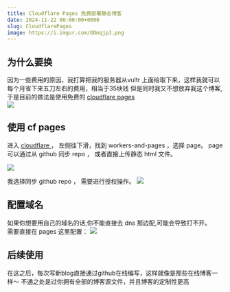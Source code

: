 ```yaml
---
title: Cloudflare Pages 免费部署静态博客
date: 2024-11-22 00:00:00+0000
slug: CloudflarePages
image: https://i.imgur.com/ODmqjpJ.png
---
```


## 为什么要换
因为一些费用的原因，我打算把我的服务器从vultr 上面给取下来，这样我就可以每个月省下来五刀左右的费用，相当于35块钱
但是同时我又不想放弃我这个博客,于是目前的做法是使用免费的 
[cloudflare pages](https://pages.cloudflare.com/)    
![](https://i.imgur.com/ODmqjpJ.png)
## 使用 cf pages
进入 [cloudflare ](https://dash.cloudflare.com/)， 左侧往下滑，找到 workers-and-pages ，选择 page。
page 可以通过从 github 同步 repo ， 或者直接上传静态 html 文件。

![](https://i.imgur.com/LZHREXt.png)

我选择同步 github repo ， 需要进行授权操作。
![](https://i.imgur.com/PzoXBsj.png)

## 配置域名
如果你想要用自己的域名的话,你不能直接去 dns 那边配,可能会导致打不开。   
需要直接在 pages 这里配置：
![](https://i.imgur.com/qXFIS2A.png)

## 后续使用
在这之后，每次写新blog直接通过github在线编写，这样就像是那些在线博客一样～ 
不通之处是过你拥有全部的博客源文件，并且博客的定制性更高

